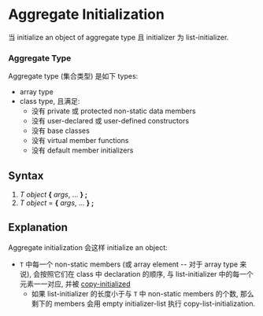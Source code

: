 # Aggregate Initialization

当 initialize an object of aggregate type 且 initializer 为 list-initializer.

### Aggregate Type

Aggregate type (集合类型) 是如下 types:
- array type
- class type, 且满足:
    - 没有 private 或 protected non-static data members
    - 没有 user-declared 或 user-defined constructors
    - 没有 base classes
    - 没有 virtual member functions
    - 没有 default member initializers

## Syntax

1. *T* *object* **{** *args*, ... **} ;**
1. *T* *object* = **{** *args*, ... **} ;**

## Explanation

Aggregate initialization 会这样 initialize an object:

- `T` 中每一个 non-static members (或 array element -- 对于 array type 来说), 
  会按照它们在 class 中 declaration 的顺序, 与 list-initializer 中的每一个元素一一对应,
  并被 
  [copy-initialized](course://Statements/Initializations/Copy_Initialization)
  - 如果 list-initializer 的长度小于与 `T` 中 non-static members 的个数, 
    那么剩下的 members 会用 empty initializer-list 执行 copy-list-initialization.
